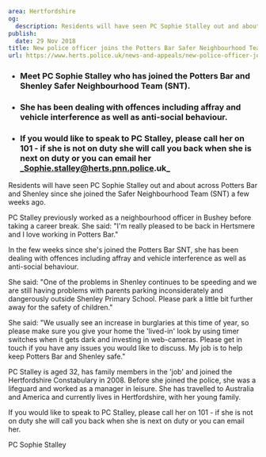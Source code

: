 ```yaml
area: Hertfordshire
og:
  description: Residents will have seen PC Sophie Stalley out and about across Potters Bar and Shenley since she joined the Safer Neighbourhood Team (SNT) a few weeks ago.
publish:
  date: 29 Nov 2018
title: New police officer joins the Potters Bar Safer Neighbourhood Team
url: https://www.herts.police.uk/news-and-appeals/new-police-officer-joins-the-potters-bar-safer-neighbourhood-team-2145J
```

* ### Meet PC Sophie Stalley who has joined the Potters Bar and Shenley Safer Neighbourhood Team (SNT).

 * ### She has been dealing with offences including affray and vehicle interference as well as anti-social behaviour.

 * ### If you would like to speak to PC Stalley, please call her on 101 - if she is not on duty she will call you back when she is next on duty or you can email her _Sophie.stalley@herts.pnn.police.uk_

Residents will have seen PC Sophie Stalley out and about across Potters Bar and Shenley since she joined the Safer Neighbourhood Team (SNT) a few weeks ago.

PC Stalley previously worked as a neighbourhood officer in Bushey before taking a career break. She said: "I'm really pleased to be back in Hertsmere and I love working in Potters Bar."

In the few weeks since she's joined the Potters Bar SNT, she has been dealing with offences including affray and vehicle interference as well as anti-social behaviour.

She said: "One of the problems in Shenley continues to be speeding and we are still having problems with parents parking inconsiderately and dangerously outside Shenley Primary School. Please park a little bit further away for the safety of children."

She said: "We usually see an increase in burglaries at this time of year, so please make sure you give your home the 'lived-in' look by using timer switches when it gets dark and investing in web-cameras. Please get in touch if you have any issues you would like to discuss. My job is to help keep Potters Bar and Shenley safe."

PC Stalley is aged 32, has family members in the 'job' and joined the Hertfordshire Constabulary in 2008. Before she joined the police, she was a lifeguard and worked as a manager in leisure. She has travelled to Australia and America and currently lives in Hertfordshire, with her young family.

If you would like to speak to PC Stalley, please call her on 101 - if she is not on duty she will call you back when she is next on duty or you can email her.

PC Sophie Stalley
